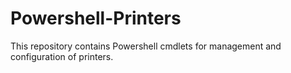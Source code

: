 # Powershell-Printers
This repository contains Powershell cmdlets for management and configuration of printers.